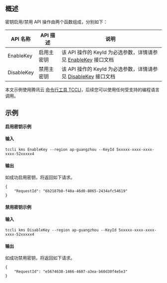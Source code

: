 
## 概述
密钥启用/禁用 API 操作由两个函数组成，分别如下：


| API 名称| API 描述 | 说明|
|---------|---------|---------|
|EnableKey | 启用主密钥 | 该 API 操作的 KeyId 为必选参数，详情请参见 [EnableKey](https://cloud.tencent.com/document/product/573/34423) 接口文档|
|DisableKey | 禁用主密钥 |该 API 操作的 KeyId 为必选参数，详情请参见 [DisableKey](https://cloud.tencent.com/document/product/573/34426) 接口文档|

本文示例使用腾讯云 [命令行工具 TCCLI](https://cloud.tencent.com/product/cli)，后续您可以使用任何受支持的编程语言调用。

## 示例
#### 启用密钥示例

#### 输入
```shell
tccli kms EnableKey --region ap-guangzhou --KeyId 5xxxxx-xxxx-xxxx-xxxx-52xxxxx4
```

#### 输出
如成功启用密钥，将返回如下请求。
```shell
{
	"RequestId": "6b2187b0-f40a-46d0-8065-2434afc54619"
}
```


#### 禁用密钥示例

#### 输入
```shell
tccli kms DisableKey --region ap-guangzhou --KeyId 5xxxxx-xxxx-xxxx-xxxx-52xxxxx4
```

#### 输出
如成功禁用密钥，将返回如下请求。
```shell
{
	"RequestId": "e5674638-1466-4607-a3ea-b60d30f4e5e3"
}
```




